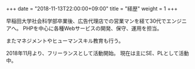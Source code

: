 +++
date = "2018-11-13T22:00:00+09:00"
title = "経歴"
weight = 1
+++

早稲田大学社会科学部卒業後、広告代理店での営業マンを経て30代でエンジニアへ。
PHPを中心に各種Webサービスの開発、保守、運用を担当。

またマネジメントやヒューマンスキル教育も行う。

<!--more-->

2018年11月より、フリーランスとして活動開始。
現在は主にSE、PLとして活動中。
